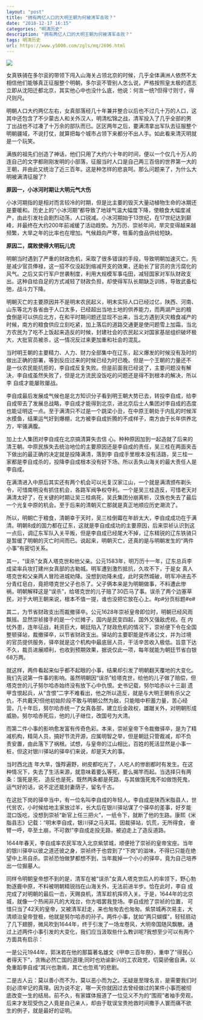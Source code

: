 ```yaml
---
layout: "post"
title: "拥有两亿人口的大明王朝为何被清军击败？"
date: "2018-12-17 16:15"
categories: "明清历史"
description: "拥有两亿人口的大明王朝为何被清军击败？"
tags: 明清历史
url: https://www.y5000.com/zgls/mq/2696.html
---
```






![](https://img.y5000.com/uploads/allimg/160526/4-160526141500924.jpg)

女真铁骑在多尔衮的带领下闯入山海关占领北京的时候，几乎全体满洲人依然不太相信他们能够真正征服整个明朝，多尔衮不管别人怎么说，严格按照皇太极的遗志立即从沈阳迁都北京，其实他心中也没什么底，他说：何言一统?但得寸则寸，得尺则尺。

明朝人口大约两亿左右，女真部落经几十年兼并整合以后也不过几十万的人口，这其中还包含了不少蒙古人和关外汉人，明清松锦之战，清军投入了几乎全部的男
丁出战也不过凑了十万余的部队而已。区区两年之后，要满清拿出军队去征服整个明朝疆域，不说打仗，就算把每个城市占领下来都分不出人手。如此看来清灭明就
是一个玩笑。

满族的祖先们创造了神话，他们只用了大约六十年的时间，便以一个仅几十万人的连自己的文字都刚刚发明的小部落，征服当时人口是自己两三百倍的世界第一大的王朝，并由此又统治了近三百年。这是种怎样的悲哀呵。那么问题来了，为什么大明被满清征服了?

**原因一，小冰河时期让大明元气大伤**

小冰河期指的是相对而言较冷的时期，但是比主要的毁灭大量动植物生命的冰期还是要暖和。历史上的“小冰河期”都导致了地球气温大幅度下降，使粮食大幅度减产，由此引发社会剧烈动荡，人口锐减。小冰河期始于13世纪，在17世纪达到巅峰，并最终在大约200年前减缓了活动趋势。为万历、崇祯年间，旱灾变得越来越频繁，大旱之年的比率也在增加。气候趋向严寒，牲畜的食品供给短缺。

**原因二，腐败使得大明玩儿完**

明朝当时遇到了严重的财政危机，采取了很多错误的手段，导致明朝加速灭亡。先是减少官员俸禄，这一招不仅没起到缩减开支的效果，还助长了官员的贪污腐化的风气。之后又实行军户世袭制度，利用大规模军事屯田，减轻国家对军队财政支出。这种自给自足的方式减轻了财政负担，却使得军队长期缺乏训练，导致武备松弛，战斗力下降。

明朝灭亡的主要原因并不是明末农民起义，明末实际人口已经过亿，陕西、河南、山东等北方各省由于人口太多，已经超出当地土地的供养能力，而两湖产出的粮
食倒是可以供应北方，在和平时期问题还显现不出来，当北方遇到天灾粮食减产的时候，南方的粮食供应立刻吃紧，加上落后的道路交通更是使问题雪上加霜，当北
方农民为了吃不上饭起来造反的时候，封建社会的农民起义对国家基层组织破坏极大，大批官员被杀，这一情况反过来更加重和社会的混乱。

当时明王朝的主要精力、人力、财力全部集中在辽东，起义爆发的时候没有及时的做出正确的部署，等到反应过来的时候已经为时已晚。但是一个王朝的力量还不
是一伙农民能抗拒的，李自成反复失败。但是前面我已经说了，主要问题没有解决，李自成虽然失败了，但是北方流民没饭吃的问题还是得不到根本的解决，所以李
自成才能屡败屡战。

李自成最后发展成气候也是北方知识分子看到明王朝大势已去，转投李自成，给李
自成带去了发展总战略，李自成才能得到北京，进北京后士人集团对李自成的态度也能证明这一点。至于满清只不过是一个跳梁小丑，在中原王朝处于内乱的时候浑
水摸鱼，结果运气好到爆棚，北方被李自成折腾的不成样子，南方由于长年供养北方，牢骚满腹。

加上士人集团对李自成在北京搞清算失去信
心。种种原因加到一起造就了后来的清王朝。中原民族失去统治地位的主要原因还是李自成的责任，吴三桂在两面夹击下做出的最正确的决定就是投降满清，落到李
自成手里根本没有活路，吴三桂一家都是李自成杀的，投降李自成根本没有好下场。所以丢失山海关的最大责任人是李自成。

在满清进入中原后其实还有两个机会可以光复汉家江山，一个就是满清颁布剃头令，可惜南明没有抓住机会，各路军阀争权夺利。一个是吴三桂造反，可惜老天对
满清太好了，在关键的时期让吴三桂病死，吴氏集团分崩离析，汉族也失去了最后一个光复中原的机会。至于后来的清朝灭亡那就是真正地顺应历史潮流了。

所以，明朝亡于粮食，清朝幸于天时，吴三桂倒霉在年龄太大，李自成成功在于满清。明朝8成的国力都在辽东，这就是李自成成功的主要原因，后来崇祯认识到这一点后，调辽东军队入关平叛，但是李自成已经尾大不掉，辽东精锐的辽东铁骑只是暂缓了明朝的灭亡时间而已。说起来，明朝灭亡，还真的是与明朝发生的“两件小事”有密切关系。

其一，“误杀”女真人塔克世和他父亲。公元1583年，明万历十一年，辽东总兵李成梁率兵攻打建州女真部的古勒城。明军遭到激烈抵抗，久攻不下，于是女
真人塔克世和父亲两人冒险进城劝降。没想到劝降未成，此时突然城破，明军冲进去不分青红皂白，竟把塔克世父子也杀了。父子俩本来是为明朝做事，不料遭此惨
祸，明朝解释这是“误杀”，给塔克世的儿子赔了30匹马了事。误杀了两个边塞草民，对于大明王朝来说，根本不值一提，谁也没把它放在心上。#p#分页标题#e#

其二，为节省财政支出而裁撤驿卒。公元1628年崇祯皇帝即位时，明朝已经风雨飘摇。显然崇祯接手的是一个烂摊子，国内是民变四起，国外又强敌虎视。在
内忧外患，连年征战，耗资巨大，朝廷陷入了财政危机的情况下，崇祯便下令在全国整顿驿站，裁撤驿卒，以节省财政支出。驿站的主要职能是传递公文，并为过境
的官员提供服务，驿卒就是这个机构中最底层人员，干活辛苦收入极低。旨意下达不久，裁员进展顺利，也收到预期效果，据说仅此一项，每年就能为朝廷节省白银 68万两。

就这样，两件看起来似乎都不起眼的小事，结果却引发了明朝翻天覆地的大变化。我们先说第一件事的影响。虽然明朝因“误杀”给塔克世，给他的儿子做了赔偿，但塔克世的儿子努尔哈赤始终没有放下心中仇恨。史书记载，努尔哈赤以十三副
遗甲含恨起兵，从“含恨”二字不难看出，他之所以造反，就是与大明王朝有杀父之仇，不共戴天!但他初始阶段不敢与明朝公然为敌，只能暗中积蓄力量，苦心经
营。几十年后，努尔哈赤统一了女真各部，建立后金政权，雄踞关外，对明朝形成威胁。努尔哈赤死后，他的儿子继位，改国号为大清。

而第二件小事的影响愈发富有传奇色彩。本来，崇祯皇帝下令裁撤驿卒，是为了精减机构，精简人员，搞好节流开源，应属明智之举，但是朝廷只管裁减，却不负
责安置，由此落下了祸根。试想，与皇帝的江山相比，百姓的死活显然是小事一桩，但这对银川驿站的驿卒们来说，却是天大的事。

当时西北连 年大旱，饿殍遍野，树皮都吃光了，人吃人的惨剧都时有发生。在这种情况下，失去了生活来源，就意味着要么等死，要么揭竿而起。当选择只有两条：饿死是死，
造反也是死，既然两条都是死路，与其做饿死鬼不如做饱死鬼，运气好的话，说不定还能封妻荫子，留名千古。

在这批下岗的驿卒当中，有一位名叫李自成的年轻人。李自成是陕西米脂县人，世代贫农，小时候给地主家放过羊，长大后在银川驿站谋了个驿卒的差事，好歹能
混口饭吃，没想到崇祯“新官上任三把火”，一纸令下，就断了他的生路。康熙《米脂县志》记载：“明末李自成，银川驿之马夫耳。因裁驿站，饥荒，无所得食，
奋臂一呼，卒至土崩，不可救!”李自成走投无路，被迫走上了造反道路。

1644年春天，李自成率农民军攻入北京紫禁城，顺便抢了崇祯的皇帝宝座。当年的银川驿卒以彼之道还彼之身，崇祯终于也尝到了“下岗”的滋味，不得已只能在绝望中上吊自杀。崇祯恐怕做梦都想不到，当年裁掉一个小小的驿卒，竟为自己培养出一位掘墓人。

同样令明朝皇帝想不到的是，清军在被“误杀”女真人塔克世后人的率领下，野心勃勃逐鹿中原，不料被明朝精锐挡在山海关外，无法前进半步。恰在此时，李自
成完成了对明朝的最后一击，天赐良机，清军趁机挥师入关。于是，1644年的北京城，就像一个热闹非凡的大戏台，你方唱罢我登场。李自成抢了崇祯的位置，
可惜只当了42天的皇帝，又被清军赶走，来也匆匆去也匆匆。紫禁城再次易主，大清顺治皇帝登极，他就是努尔哈赤的孙子。两件小事，犹如“两只蝴蝶”，轻轻扇动了几下翅膀，微风吹到1644年，终于引发了一场龙卷风，大明帝国随风飘散。通过上述两件小事引发的大变化，我们应当汲取些什么教训呢?我想至少可以有两个方面具有启示：

一是公元1944年，郭沫若在他的那篇著名雄文《甲申三百年祭》，重申了“得民心者得天下”，贪贿必然亡国的道理;同时也劝谕新兴的工农政党，切莫骄傲自满，以免重蹈李自成“其兴也渤焉，其亡也忽焉”的悲剧。

二是古人云：莫以善小而不为，莫以恶小而为之。无疑是至理名言，是需要我们时刻必须牢记的真理。因为说不定，哪一天你就因过去曾经做过的某件小事而被彻
底改变一生的结局。前不久，有家媒体报道了一位见义不为的“围观”者袖手旁观，后来才发现受伤之人竟是自己亲人，却由于耽误宝贵抢救时间撒手人寰而痛不欲
生的例子，就是最好的证明。
